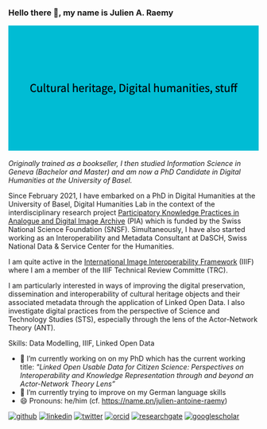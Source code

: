 ### Hello there 👋, my name is Julien A. Raemy
![](https://raw.githubusercontent.com/julsraemy/julsraemy/main/Cultural_heritage%2C_Digital_humanities%2C_stuff.png)

_Originally trained as a bookseller, I then studied Information Science in Geneva (Bachelor and Master) and am now a PhD Candidate in Digital Humanities at the University of Basel._

Since February 2021, I have embarked on a PhD in Digital Humanities at the University of Basel, Digital Humanities Lab in the context of the interdisciplinary research project [Participatory Knowledge Practices in Analogue and Digital Image Archive](https://about.participatory-archives.ch) (PIA) which is funded by the Swiss National Science Foundation (SNSF). Simultaneously, I have also started working as an Interoperability and Metadata Consultant at DaSCH, Swiss National Data & Service Center for the Humanities. 

I am quite active in the [International Image Interoperability Framework](https://iiif.io) (IIIF) where I am a member of the IIIF Technical Review Committe (TRC).

I am particularly interested in ways of improving the digital preservation, dissemination and interoperability of cultural heritage objects and their associated metadata through the application of Linked Open Data. I also investigate digital practices from the perspective of Science and Technology Studies (STS), especially through the lens of the Actor-Network Theory (ANT).

Skills: Data Modelling, IIIF, Linked Open Data

- 🔭 I’m currently working on on my PhD which has the current working title: _"Linked Open Usable Data for Citizen Science: Perspectives on Interoperability and Knowledge Representation through and beyond an Actor-Network Theory Lens”_
- 🌱 I’m currently trying to improve on my German language skills
- 😄 Pronouns: he/him (cf. https://name.pn/julien-antoine-raemy)

[<img src='https://cdn.jsdelivr.net/npm/simple-icons@3.0.1/icons/github.svg' alt='github' height='40'>](https://github.com/julsraemy)  [<img src='https://cdn.jsdelivr.net/npm/simple-icons@3.0.1/icons/linkedin.svg' alt='linkedin' height='40'>](https://www.linkedin.com/in/julienaraemy/)  [<img src='https://cdn.jsdelivr.net/npm/simple-icons@3.0.1/icons/twitter.svg' alt='twitter' height='40'>](https://twitter.com/julsraemy) [<img src='https://cdn.jsdelivr.net/npm/simple-icons@3.0.1/icons/orcid.svg' alt='orcid' height='40'>](https://orcid.org/0000-0002-4711-5759)  [<img src='https://cdn.jsdelivr.net/npm/simple-icons@3.0.1/icons/researchgate.svg' alt='researchgate' height='40'>](https://www.researchgate.net/profile/Julien-Raemy)    [<img src='https://cdn.jsdelivr.net/npm/simple-icons@3.0.1/icons/googlescholar.svg' alt='googlescholar' height='40'>](https://scholar.google.com/citations?user=pGROUG0AAAAJ)  

<!--
**julsraemy/julsraemy** is a ✨ _special_ ✨ repository because its `README.md` (this file) appears on your GitHub profile. -->
